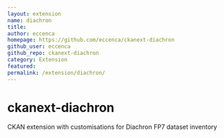 ```yaml
---
layout: extension
name: diachron
title: 
author: eccenca
homepage: https://github.com/eccenca/ckanext-diachron
github_user: eccenca
github_repo: ckanext-diachron
category: Extension
featured: 
permalink: /extension/diachron/
---
```



ckanext-diachron
================

CKAN extension with customisations for Diachron FP7 dataset inventory

